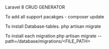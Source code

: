 Laravel 8 CRUD GENERATOR


To add all support pacakges - 
composer update

To install Database-tables.
php artisan migrate

To install each migration
php artisan migrate --path=/database/migrations/<FILE_PATH>